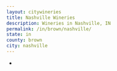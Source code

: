 ```yaml
---
layout: citywineries
title: Nashville Wineries
description: Wineries in Nashville, IN
permalink: /in/brown/nashville/
state: in
county: brown
city: nashville
---
```

-
